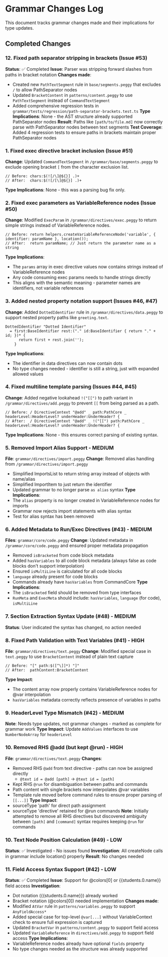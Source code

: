 # Grammar Changes Log

This document tracks grammar changes made and their implications for type updates.

## Completed Changes

### 12. Fixed path separator stripping in brackets (Issue #53)
**Status**: ✅ Completed
**Issue**: Parser was stripping forward slashes from paths in bracket notation
**Changes made**:
- Created new `PathTextSegment` rule in `base/segments.peggy` that excludes `/` to allow PathSeparator nodes
- Updated `BracketContent` in `patterns/content.peggy` to use `PathTextSegment` instead of `CommandTextSegment`
- Added comprehensive regression tests in `grammar/tests/regression/path-separator-brackets.test.ts`
**Type Implications**: None - the AST structure already supported PathSeparator nodes
**Result**: Paths like `[path/to/file.md]` now correctly parse with PathSeparator nodes between text segments
**Test Coverage**: Added 4 regression tests to ensure paths in brackets maintain proper PathSeparator nodes

### 1. Fixed exec directive bracket inclusion (Issue #51)
**Change**: Updated `CommandTextSegment` in `/grammar/base/segments.peggy` to exclude opening bracket `[` from the character exclusion list.
```peggy
// Before: chars:$(![/\]@${}] .)+
// After:  chars:$(![/[\]@${}] .)+
```
**Type Implications**: None - this was a parsing bug fix only.

### 2. Fixed exec parameters as VariableReference nodes (Issue #50)
**Change**: Modified `ExecParam` in `/grammar/directives/exec.peggy` to return simple strings instead of VariableReference nodes.
```peggy
// Before: return helpers.createVariableReferenceNode('variable', { identifier: paramName }, location());
// After:  return paramName; // Just return the parameter name as a string
```
**Type Implications**: 
- The `params` array in exec directive values now contains strings instead of VariableReference nodes
- Any code consuming exec params needs to handle strings directly
- This aligns with the semantic meaning - parameter names are identifiers, not variable references

### 3. Added nested property notation support (Issues #46, #47)
**Change**: Added `DottedIdentifier` rule in `/grammar/directives/data.peggy` to support nested property paths like `greeting.text`.
```peggy
DottedIdentifier "Dotted Identifier"
  = first:BaseIdentifier rest:("." id:BaseIdentifier { return "." + id; })* {
      return first + rest.join('');
    }
```
**Type Implications**: 
- The identifier in data directives can now contain dots
- No type changes needed - identifier is still a string, just with expanded allowed values

### 4. Fixed multiline template parsing (Issues #44, #45)
**Change**: Added negative lookahead `!("[[")` to path variant in `/grammar/directives/add.peggy` to prevent `[[` from being parsed as a path.
```peggy
// Before: / DirectiveContext "@add" _ path:PathCore _ headerLevel:HeaderLevel? underHeader:UnderHeader? {
// After:  / DirectiveContext "@add" _ !("[[") path:PathCore _ headerLevel:HeaderLevel? underHeader:UnderHeader? {
```
**Type Implications**: None - this ensures correct parsing of existing syntax.

### 5. Removed Import Alias Support - MEDIUM
**File**: `grammar/directives/import.peggy`
**Change**: Removed alias handling from `/grammar/directives/import.peggy`
- Simplified ImportsList to return string array instead of objects with name/alias
- Simplified ImportItem to just return the identifier
- Updated grammar to no longer parse `as alias` syntax
**Type Implications**: 
- The `alias` property is no longer created in VariableReference nodes for imports
- Grammar now rejects import statements with alias syntax
- Test for alias syntax has been removed

### 6. Added Metadata to Run/Exec Directives (#43) - MEDIUM
**Files**: `grammar/core/code.peggy`
**Change**: Updated metadata in `/grammar/core/code.peggy` and ensured proper metadata propagation
- Removed `isBracketed` from code block metadata
- Added `hasVariables` to all code block metadata (always false as code blocks don't support interpolation)
- Ensured `isMultiLine` is calculated for all code blocks
- `language` already present for code blocks
- Commands already have `hasVariables` from CommandCore
**Type Implications**: 
- The `isBracketed` field should be removed from type interfaces
- `RunMeta` and `ExecMeta` should include: `hasVariables`, `language` (for code), `isMultiLine`

### 7. Section Extraction Syntax Update (#48) - MEDIUM
**Status**: User indicated the syntax has changed, no action needed

### 8. Fixed Path Validation with Text Variables (#41) - HIGH
**File**: `grammar/directives/text.peggy`
**Change**: Modified special case in `text.peggy` to use `BracketContent` instead of plain text capture
```peggy
// Before: "[" path:$([^\]]*) "]"
// After:  pathContent:BracketContent
```
**Type Impact**: 
- The content array now properly contains VariableReference nodes for @var interpolation
- `hasVariables` metadata correctly reflects presence of variables in paths

### 9. HeaderLevel Type Mismatch (#42) - MEDIUM
**Note**: Needs type updates, not grammar changes - marked as complete for grammar work
**Type Impact**: Update `AddValues` interfaces to use `NumberNodeArray` for `headerLevel`

### 10. Removed RHS @add (but kept @run) - HIGH
**File**: `grammar/directives/text.peggy`
**Changes**: 
- Removed RHS `@add` from text directive - paths can now be assigned directly
  - `@text id = @add [path]` → `@text id = [path]`
- Kept RHS `@run` for disambiguation between paths and commands
- Path content with single brackets now interpolates @var variables
- Template rule moved before command rules to ensure proper parsing of `[[...]]`
**Type Impact**: 
- sourceType 'path' for direct path assignment
- sourceType 'directive' retained for @run commands
**Note**: Initially attempted to remove all RHS directives but discovered ambiguity
between `[path]` and `[command]` syntax requires keeping `@run` for commands

### 10. Text Node Position Calculation (#49) - LOW
**Status**: ✅ Investigated - No issues found
**Investigation**: All createNode calls in grammar include location() properly
**Result**: No changes needed

### 11. Field Access Syntax Support (#42) - LOW
**Status**: ✅ Completed
**Issue**: Support for @colors[0] or {{students.0.name}} field access
**Investigation**: 
- Dot notation ({{students.0.name}}) already worked
- Bracket notation (@colors[0]) needed implementation
**Changes made**:
- Modified `AtVar` rule in `patterns/variables.peggy` to support `AnyFieldAccess*`
- Added special case for top-level `@var[...]` without VariableContext check to ensure full expression is captured
- Updated `BracketVar` in `patterns/content.peggy` to support field access
- Updated `VariableReference` in `directives/add.peggy` to support field access
**Type Implications**: 
- VariableReference nodes already have optional `fields` property
- No type changes needed as the structure was already supported